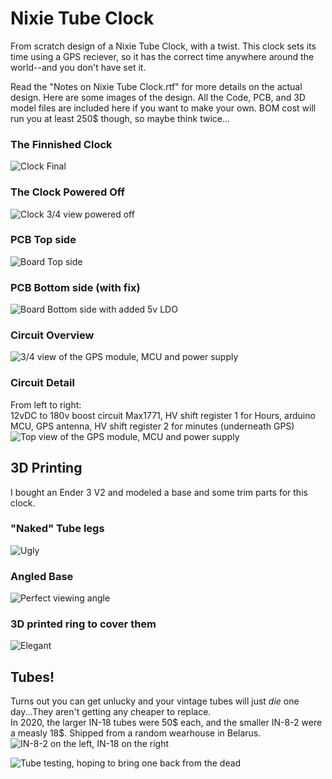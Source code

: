 # Nixie Tube Clock
From scratch design of a Nixie Tube Clock, with a twist. This clock sets its time using a GPS reciever, so it has the correct time anywhere around the world--and you don't have set it.

Read the "Notes on Nixie Tube Clock.rtf" for more details on the actual design. Here are some images of the design.
All the Code, PCB, and 3D model files are included here if you want to make your own. BOM cost will run you at least 250$ though, so maybe think twice...

### The Finnished Clock
![Clock Final](/Images/Clock_final.jpg)

### The Clock Powered Off
![Clock 3/4 view powered off](/Images/Clock-Front.JPG)

### PCB Top side
![Board Top side](/Images/BoardTop.PNG)

### PCB Bottom side (with fix)
![Board Bottom side with added 5v LDO](/Images/pcb_bottom.JPG)

### Circuit Overview
![3/4 view of the GPS module, MCU and power supply](/Images/Circuit2.JPG)

### Circuit Detail
From left to right:  
12vDC to 180v boost circuit Max1771, HV shift register 1 for Hours, arduino MCU, GPS antenna, HV shift register 2 for minutes (underneath GPS)  
![Top view of the GPS module, MCU and power supply](/Images/Circuit1.JPG)

## 3D Printing
I bought an Ender 3 V2 and modeled a base and some trim parts for this clock.  

### "Naked" Tube legs
![Ugly](/Images/Legs1.JPG)

### Angled Base
![Perfect viewing angle](/Images/base1.jpg)

### 3D printed ring to cover them
![Elegant](/Images/legs2.jpg)

## Tubes!
Turns out you can get unlucky and your vintage tubes will just _die_ one day...They aren't getting any cheaper to replace.  
In 2020, the larger IN-18 tubes were 50$ each, and the smaller IN-8-2 were a measly 18$. Shipped from a random wearhouse in Belarus.  
![IN-8-2 on the left, IN-18 on the right](/Images/Tubes.jpg)  

![Tube testing, hoping to bring one back from the dead](/Images/TubeTesting.JPG)  
